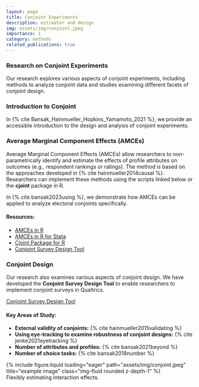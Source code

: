 ```yaml
---
layout: page
title: Conjoint Experiments
description: estimator and design
img: assets/img/conjoint.jpeg
importance: 1
category: methods
related_publications: true
---
```


### Research on Conjoint Experiments

Our research explores various aspects of conjoint experiments, including methods to analyze conjoint data and studies examining different facets of conjoint design.

### Introduction to Conjoint

In {% cite Bansak_Hainmueller_Hopkins_Yamamoto_2021 %}, we provide an accessible introduction to the design and analysis of conjoint experiments.

### Average Marginal Component Effects (AMCEs)

Average Marginal Component Effects (AMCEs) allow researchers to non-parametrically identify and estimate the effects of profile attributes on outcomes (e.g., respondent rankings or ratings). The method is based on the approaches developed in {% cite hainmueller2014causal %}. Researchers can implement these methods using the scripts linked below or the **cjoint** package in R.

In {% cite bansak2023using %}, we demonstrate how AMCEs can be applied to analyze electoral conjoints specifically.

#### Resources:

- [AMCEs in R](/assets/zipfiles/conjoint.zip)
- [AMCEs in R for Stata](/assets/zipfiles/conjoint.zip)
- [Cjoint Package for R](https://cran.r-project.org/web/packages/cjoint/index.html)
- [Conjoint Survey Design Tool](https://github.com/astrezhnev/conjointsdt)

### Conjoint Design

Our research also examines various aspects of conjoint design. We have developed the **Conjoint Survey Design Tool** to enable researchers to implement conjoint surveys in Qualtrics.

[Conjoint Survey Design Tool](https://github.com/astrezhnev/conjointsdt)

#### Key Areas of Study:

- **External validity of conjoints:** {% cite hainmueller2015validating %}
- **Using eye-tracking to examine robustness of conjoint designs:** {% cite jenke2021eyetracking %}
- **Number of attributes and profiles:** {% cite bansak2021beyond %}
- **Number of choice tasks:** {% cite bansak2018number %}

<div class="row">
    <div class="col-sm mt-3 mt-md-0">
        {% include figure.liquid loading="eager" path="assets/img/conjoint.jpeg" title="example image" class="img-fluid rounded z-depth-1" %}
    </div>
</div>
<div class="caption">
    Flexibly estimating interaction effects.
</div>

